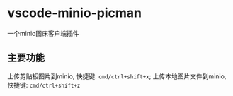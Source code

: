 # vscode-minio-picman

一个minio图床客户端插件

## 主要功能

上传剪贴板图片到minio, 快捷键: `cmd/ctrl+shift+x`;
上传本地图片文件到minio, 快捷键: `cmd/ctrl+shift+z`